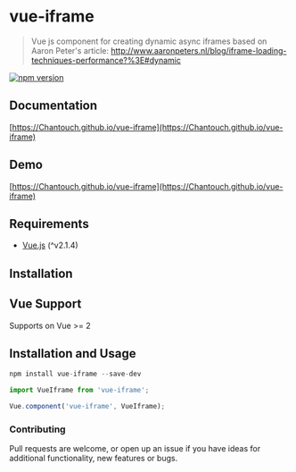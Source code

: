 # vue-iframe
> Vue js component for creating dynamic async iframes based on Aaron Peter's article: http://www.aaronpeters.nl/blog/iframe-loading-techniques-performance?%3E#dynamic

[![npm version](https://badge.fury.io/js/vue-iframe.svg)](https://badge.fury.io/js/vue-iframe)

## Documentation
[https://Chantouch.github.io/vue-iframe](https://Chantouch.github.io/vue-iframe)

## Demo
[https://Chantouch.github.io/vue-iframe](https://Chantouch.github.io/vue-iframe)

## Requirements
* [Vue.js](http://vuejs.org/) (^v2.1.4)

## Installation

## Vue Support

Supports on Vue >= 2

## Installation and Usage

```javascript
npm install vue-iframe --save-dev
```

```javascript
import VueIframe from 'vue-iframe';

Vue.component('vue-iframe', VueIframe);
```

### Contributing

Pull requests are welcome, or open up an issue if you have ideas for additional functionality, new features or bugs.
